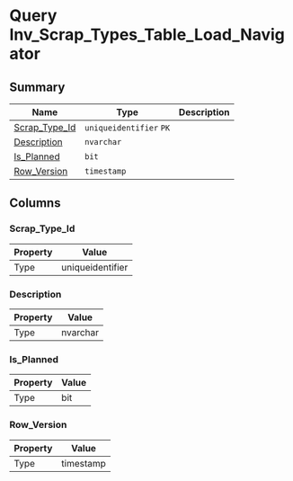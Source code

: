 # Query Inv_Scrap_Types_Table_Load_Navigator


## Summary

| Name | Type | Description |
| - | - | --- |
|[Scrap_Type_Id](#scrap_type_id)|`uniqueidentifier` `PK`||
|[Description](#description)|`nvarchar` ||
|[Is_Planned](#is_planned)|`bit` ||
|[Row_Version](#row_version)|`timestamp` ||

## Columns

### Scrap_Type_Id

| Property | Value |
| - | - |
|Type|uniqueidentifier|

### Description

| Property | Value |
| - | - |
|Type|nvarchar|

### Is_Planned

| Property | Value |
| - | - |
|Type|bit|

### Row_Version

| Property | Value |
| - | - |
|Type|timestamp|


